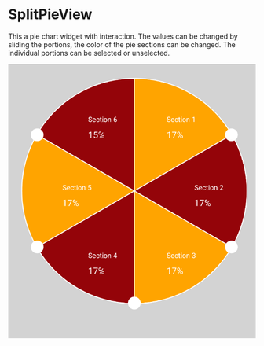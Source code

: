 # SplitPieView
This a pie chart widget with interaction. The values can be changed by sliding the portions, the color of the pie sections can be changed. The individual portions can be selected or unselected.


![alt text](https://raw.githubusercontent.com/navashameed/SplitPieView/master/screenshot/Screenshot.png)
